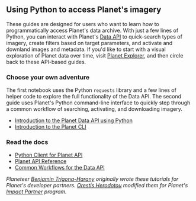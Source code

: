 ## Using Python to access Planet's imagery

These guides are designed for users who want to learn how to programmatically access Planet's data archive. With just a few lines of Python, you can interact with Planet's [Data API](https://api.planet.com/data/v1) to quick-search types of imagery, create filters based on target parameters, and activate and downland images and metadata. If you'd like to start with a visual exploration of Planet data over time, visit [Planet Explorer](https://www.planet.com/explorer/), and then circle back to these API-based guides. 

### Choose your own adventure
The first notebook uses the Python `requests` library and a few lines of helper code to explore the full functionality of the Data API. The second guide uses Planet's Python command-line interface to quickly step through a common workflow of searching, activating, and downloading imagery. 
* [Introduction to the Planet Data API using Python](planet_data_api_introduction.ipynb)
* [Introduction to the Planet CLI](planet_cli_introduction.ipynb)

### Read the docs
* [Python Client for Planet API](https://planetlabs.github.io/planet-client-python/index.html)
* [Planet API Reference](https://www.planet.com/docs/reference/)
* [Common Workflows for the Data API](https://www.planet.com/docs/reference/data-api/common-workflows/)

*Planeteer [Benjamin Trigona-Harany](https://github.com/bosth) originally wrote these tutorials for Planet's developer partners. [Orestis Herodotou](https://github.com/digitaltopo) modified them for Planet's [Impact Partner](https://www.planet.com/markets/impact/) program.*
